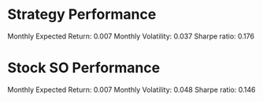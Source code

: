 # Strategy Performance
Monthly Expected Return: 0.007
Monthly Volatility: 0.037
Sharpe ratio: 0.176
# Stock SO Performance
Monthly Expected Return: 0.007
Monthly Volatility: 0.048
Sharpe ratio: 0.146
